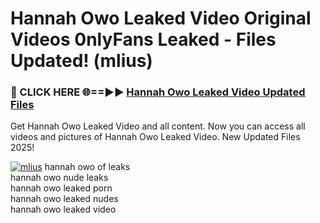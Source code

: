 # Hannah Owo Leaked Video Original Videos 0nlyFans Leaked - Files Updated! (mlius)

<h3>🔴 CLICK HERE 🌐==►► <a href="https://tinyurl.com/2wckxsce" rel="nofollow">Hannah Owo Leaked Video Updated Files</a></h3>

Get Hannah Owo Leaked Video and all content. Now you can access all videos and pictures of Hannah Owo Leaked Video. New Updated Files 2025!

[![mlius](https://i.imgur.com/AFduVYN.gif)](https://tinyurl.com/2wckxsce)
hannah owo of leaks<br>
hannah owo nude leaks<br>
hannah owo leaked porn<br>
hannah owo leaked nudes<br>
hannah owo leaked video
